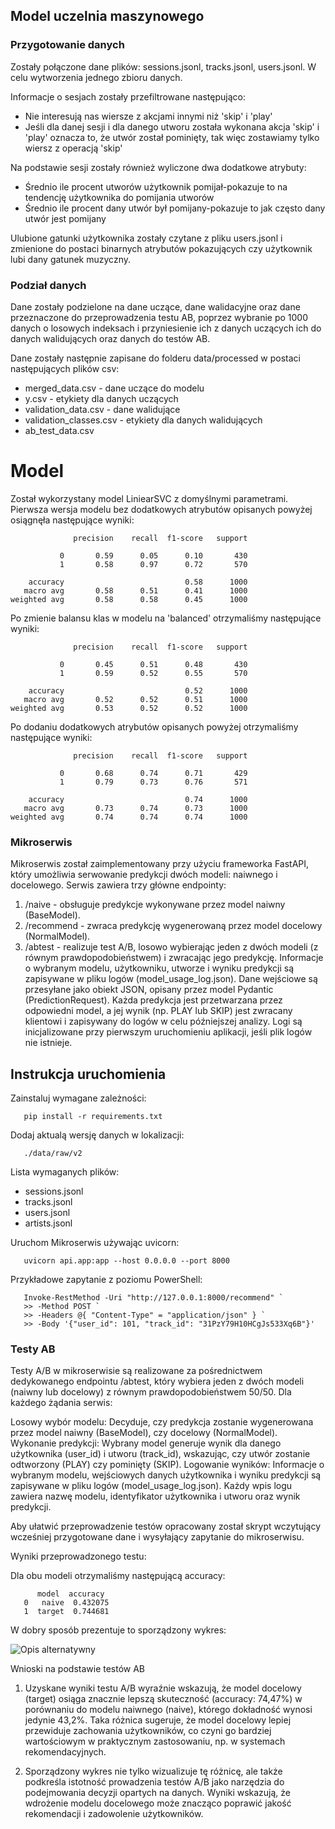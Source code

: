## Model uczelnia maszynowego
### Przygotowanie danych
Zostały połączone dane plików: sessions.jsonl, tracks.jsonl, users.jsonl. W celu wytworzenia jednego zbioru danych. 

Informacje o sesjach zostały przefiltrowane następująco:
- Nie interesują nas wiersze z akcjami innymi niż 'skip' i 'play'
- Jeśli dla danej sesji i dla danego utworu została wykonana akcja 'skip' i 'play' oznacza to, że utwór został pominięty,
tak więc zostawiamy tylko wiersz z operacją 'skip'

Na podstawie sesji zostały również wyliczone dwa dodatkowe atrybuty:
- Średnio ile procent utworów użytkownik pomijał-pokazuje to na tendencję użytkownika do pomijania utworów
- Średnio ile procent dany utwór był pomijany-pokazuje to jak często dany utwór jest pomijany

Ulubione gatunki użytkownika zostały czytane z pliku users.jsonl i zmienione do postaci binarnych atrybutów 
pokazujących czy użytkownik lubi dany gatunek muzyczny.

### Podział danych
Dane zostały podzielone na dane uczące, dane walidacyjne oraz dane przeznaczone do przeprowadzenia testu AB, poprzez wybranie po 1000 danych o losowych indeksach i przyniesienie ich z danych uczących ich do danych walidujących oraz danych do testów AB.

Dane zostały następnie zapisane do folderu data/processed w postaci następujących plików csv:
- merged_data.csv - dane uczące do modelu
- y.csv - etykiety dla danych uczących
- validation_data.csv - dane walidujące
- validation_classes.csv - etykiety dla danych walidujących
- ab_test_data.csv


# Model
Został wykorzystany model LiniearSVC z domyślnymi parametrami.
Pierwsza wersja modelu bez dodatkowych atrybutów opisanych powyżej osiągnęła następujące wyniki:
```
              precision    recall  f1-score   support

           0       0.59      0.05      0.10       430
           1       0.58      0.97      0.72       570

    accuracy                           0.58      1000
   macro avg       0.58      0.51      0.41      1000
weighted avg       0.58      0.58      0.45      1000
```

Po zmienie balansu klas w modelu na 'balanced' otrzymaliśmy następujące wyniki:
```
              precision    recall  f1-score   support

           0       0.45      0.51      0.48       430
           1       0.59      0.52      0.55       570

    accuracy                           0.52      1000
   macro avg       0.52      0.52      0.51      1000
weighted avg       0.53      0.52      0.52      1000

```

Po dodaniu dodatkowych atrybutów opisanych powyżej otrzymaliśmy następujące wyniki:
```
              precision    recall  f1-score   support

           0       0.68      0.74      0.71       429
           1       0.79      0.73      0.76       571

    accuracy                           0.74      1000
   macro avg       0.73      0.74      0.73      1000
weighted avg       0.74      0.74      0.74      1000
```

### Mikroserwis

Mikroserwis został zaimplementowany przy użyciu frameworka FastAPI, który umożliwia serwowanie predykcji dwóch modeli: naiwnego i docelowego. Serwis zawiera trzy główne endpointy:

1. /naive - obsługuje predykcje wykonywane przez model naiwny (BaseModel).
2. /recommend - zwraca predykcję wygenerowaną przez model docelowy (NormalModel).
3. /abtest - realizuje test A/B, losowo wybierając jeden z dwóch modeli (z równym prawdopodobieństwem) i zwracając jego predykcję. Informacje o wybranym modelu, użytkowniku, utworze i wyniku predykcji są zapisywane w pliku logów (model_usage_log.json).
Dane wejściowe są przesyłane jako obiekt JSON, opisany przez model Pydantic (PredictionRequest). Każda predykcja jest przetwarzana przez odpowiedni model, a jej wynik (np. PLAY lub SKIP) jest zwracany klientowi i zapisywany do logów w celu późniejszej analizy. Logi są inicjalizowane przy pierwszym uruchomieniu aplikacji, jeśli plik logów nie istnieje.

## Instrukcja uruchomienia
Zainstaluj wymagane zależności:
```
   pip install -r requirements.txt
```

Dodaj aktualą wersję danych w lokalizacji:
```
   ./data/raw/v2
```
Lista wymaganych plików:
   - sessions.jsonl
   - tracks.jsonl
   - users.jsonl
   - artists.jsonl


Uruchom Mikroserwis używając uvicorn:
``` 
   uvicorn api.app:app --host 0.0.0.0 --port 8000
```

Przykładowe zapytanie z poziomu PowerShell:

```
   Invoke-RestMethod -Uri "http://127.0.0.1:8000/recommend" `
   >> -Method POST `
   >> -Headers @{ "Content-Type" = "application/json" } `
   >> -Body '{"user_id": 101, "track_id": "31PzY79H10HCgJs533Xq6B"}'
```

### Testy AB

Testy A/B w mikroserwisie są realizowane za pośrednictwem dedykowanego endpointu /abtest, który wybiera jeden z dwóch modeli (naiwny lub docelowy) z równym prawdopodobieństwem 50/50. Dla każdego żądania serwis:

Losowy wybór modelu: Decyduje, czy predykcja zostanie wygenerowana przez model naiwny (BaseModel), czy docelowy (NormalModel).
Wykonanie predykcji: Wybrany model generuje wynik dla danego użytkownika (user_id) i utworu (track_id), wskazując, czy utwór zostanie odtworzony (PLAY) czy pominięty (SKIP).
Logowanie wyników: Informacje o wybranym modelu, wejściowych danych użytkownika i wyniku predykcji są zapisywane w pliku logów (model_usage_log.json). Każdy wpis logu zawiera nazwę modelu, identyfikator użytkownika i utworu oraz wynik predykcji.

Aby ułatwić przeprowadzenie testów opracowany został skrypt wczytujący wcześniej przygotowane dane i wysyłający zapytanie do mikroserwisu.

Wyniki przeprowadzonego testu:

Dla obu modeli otrzymaliśmy następującą accuracy:
```
      model  accuracy
   0   naive  0.432075
   1  target  0.744681
```

W dobry sposób prezentuje to sporządzony wykres:

![Opis alternatywny](./figures/v2/accuracy.png)

Wnioski na podstawie testów AB

1. Uzyskane wyniki testu A/B wyraźnie wskazują, że model docelowy (target) osiąga znacznie lepszą skuteczność (accuracy: 74,47%) w porównaniu do modelu naiwnego (naive), którego dokładność wynosi jedynie 43,2%. Taka różnica sugeruje, że model docelowy lepiej przewiduje zachowania użytkowników, co czyni go bardziej wartościowym w praktycznym zastosowaniu, np. w systemach rekomendacyjnych.

2. Sporządzony wykres nie tylko wizualizuje tę różnicę, ale także podkreśla istotność prowadzenia testów A/B jako narzędzia do podejmowania decyzji opartych na danych. Wyniki wskazują, że wdrożenie modelu docelowego może znacząco poprawić jakość rekomendacji i zadowolenie użytkowników.